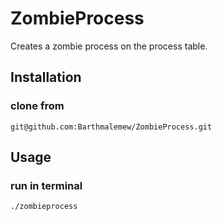 # ZombieProcess
Creates a zombie process on the process table.

## Installation
### clone from
```
git@github.com:Barthmalemew/ZombieProcess.git
```

## Usage
### run in terminal
```
./zombieprocess
```
